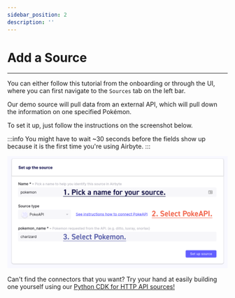 ```yaml
---
sidebar_position: 2
description: ''
---
```

# Add a Source

---

You can either follow this tutorial from the onboarding or through the UI, where you can first navigate to the `Sources` tab on the left bar.

Our demo source will pull data from an external API, which will pull down the information on one specified Pokémon.

To set it up, just follow the instructions on the screenshot below.

:::info
You might have to wait ~30 seconds before the fields show up because it is the first time you're using Airbyte.
:::

![](../.gitbook/assets/getting-started-source.png)

Can't find the connectors that you want? Try your hand at easily building one yourself using our [Python CDK for HTTP API sources!](../connector-development/cdk-python/)

